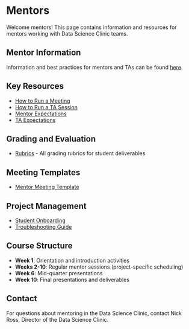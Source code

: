 # Mentors

Welcome mentors! This page contains information and resources for mentors working with Data Science Clinic teams.

## Mentor Information
Information and best practices for mentors and TAs can be found [here](./mentor-ta-info.md).

## Key Resources
- [How to Run a Meeting](./how-to-run-a-meeting.md)
- [How to Run a TA Session](./how-to-run-a-ta-session.md)
- [Mentor Expectations](./mentor-expectations.md)
- [TA Expectations](./ta-expectations.md)

## Grading and Evaluation
- [Rubrics](../rubrics/) - All grading rubrics for student deliverables

## Meeting Templates
- [Mentor Meeting Template](../templates/mentor-meeting.md)

## Project Management
- [Student Onboarding](../tutorials/student-onboarding.md)
- [Troubleshooting Guide](../tutorials/troubleshooting.md)

## Course Structure
- **Week 1**: Orientation and introduction activities
- **Weeks 2-10**: Regular mentor sessions (project-specific scheduling)
- **Week 6**: Mid-quarter presentations
- **Week 10**: Final presentations and deliverables

## Contact
For questions about mentoring in the Data Science Clinic, contact Nick Ross, Director of the Data Science Clinic. 